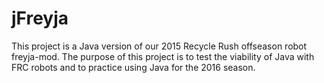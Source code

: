 # jFreyja

This project is a Java version of our 2015 Recycle Rush offseason robot freyja-mod. The purpose of this project is to test the viability of Java with FRC robots and to practice using Java for the 2016 season.
